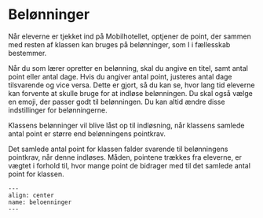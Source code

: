 
# Belønninger

Når eleverne er tjekket ind på Mobilhotellet, optjener de point, der sammen med resten af klassen kan bruges på belønninger, som I i fællesskab bestemmer.

Når du som lærer opretter en belønning, skal du angive en titel, samt antal point eller antal dage. Hvis du angiver antal point, justeres antal dage tilsvarende og vice versa. Dette er gjort, så du kan se, hvor lang tid eleverne kan forvente at skulle bruge for at indløse belønningen. Du skal også vælge en emoji, der passer godt til belønningen. Du kan altid ændre disse indstillinger for belønningerne.

Klassens belønninger vil blive låst op til indløsning, når klassens samlede antal point er større end belønningens pointkrav.

Det samlede antal point for klassen falder svarende til belønningens pointkrav, når denne indløses. Måden, pointene trækkes fra eleverne, er vægtet i forhold til, hvor mange point de bidrager med til det samlede antal point for klassen. 


```{figure} beloenninger.png
---
align: center
name: beloenninger
---
```